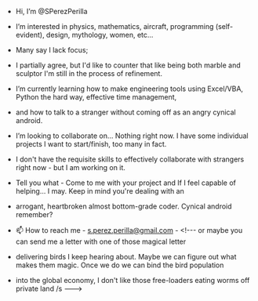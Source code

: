 - Hi, I’m @SPerezPerilla
- I’m interested in physics, mathematics, aircraft, programming (self-evident), design, mythology, women, etc... 
 
- Many say I lack focus; 
- I partially agree, but I'd like to counter that like being both marble and sculptor I'm still in the process of refinement.  



- I’m currently learning how to make engineering tools using Excel/VBA, Python the hard way, effective time management,
- and how to talk to a stranger without coming off as an angry cynical android.


- I’m looking to collaborate on... Nothing right now. I have some individual projects I want to start/finish, too many in fact.
- I don't have the requisite skills to effectively collaborate with strangers right now - but I am working on it.

- Tell you what - Come to me with your project and If I feel capable of helping... I may. Keep in mind you're dealing with an
- arrogant, heartbroken almost bottom-grade coder. Cynical android remember?



- 📫 How to reach me - s.perez.perilla@gmail.com - <!--- or maybe you can send me a letter with one of those magical letter 
- delivering birds I keep hearing about. Maybe we can figure out what makes them magic. Once we do we can bind the bird population
- into the global economy, I don't like those free-loaders eating worms off private land /s ---> 

<!---
SPerezPerilla/SPerezPerilla is a ✨ special ✨ repository because its `README.md` (this file) appears on your GitHub profile.
You can click the Preview link to take a look at your changes.
--->
